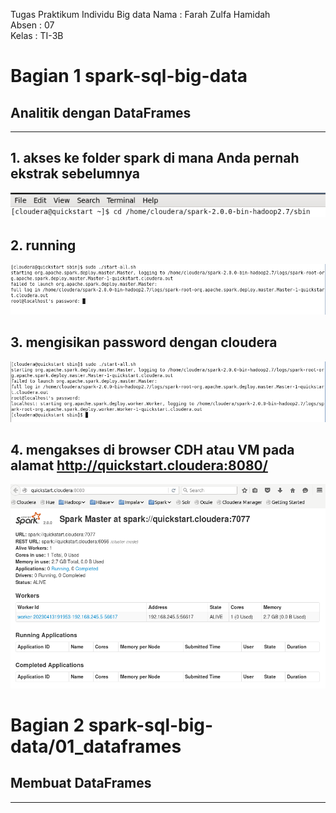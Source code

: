 Tugas Praktikum Individu Big data
Nama  : Farah Zulfa Hamidah</br>
Absen : 07</br>
Kelas : TI-3B</br>

# Bagian 1 spark-sql-big-data
## Analitik dengan DataFrames
----------------------------------------------------

## 1. akses ke folder spark di mana Anda pernah ekstrak sebelumnya
![Screenshot](00_images/img1.png) </br>

## 2. running
![Screenshot](00_images/img2.png) </br>

## 3. mengisikan password dengan cloudera
![Screenshot](00_images/img3.png) </br>

## 4. mengakses di browser CDH atau VM pada alamat http://quickstart.cloudera:8080/
![Screenshot](00_images/img4.png) </br>

# Bagian 2 spark-sql-big-data/01_dataframes
## Membuat DataFrames
----------------------------------------------------

